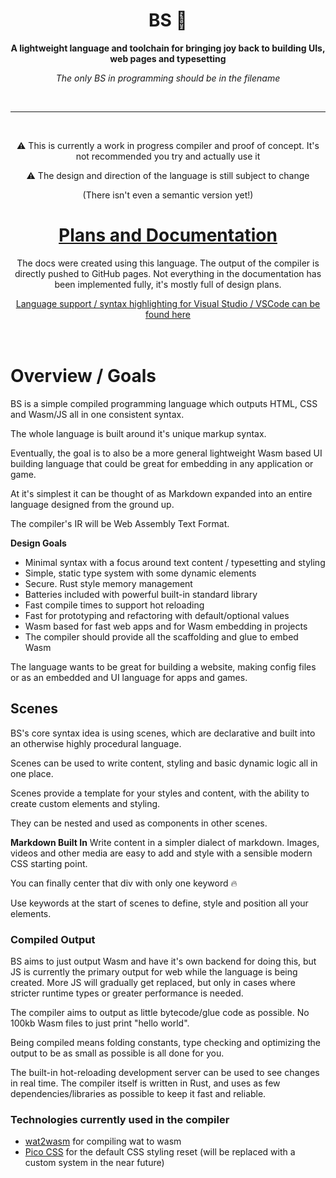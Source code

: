 <div align="center">

  <h1>BS 🌱</h1>

  <p>
    <strong>A lightweight language and toolchain for bringing joy back to building UIs, web pages and typesetting</strong>
  </p>

  *The only BS in programming should be in the filename*

  <br>

  ---
  <br>

  <p>⚠️ This is currently a work in progress compiler and proof of concept. It's not recommended you try and actually use it</p>
  <p>⚠️ The design and direction of the language is still subject to change</p>
  <p> (There isn't even a semantic version yet!)</p>

  <h1>
    <a href="https://nyejames.github.io/beanstalk">
      Plans and Documentation
    </a>
  </h1>

  <p>The docs were created using this language. The output of the compiler is directly pushed to GitHub pages. Not everything in the documentation has been implemented fully, it's mostly full of design plans.</p>
  <a href="https://github.com/nyejames/beanstalk-plugin">Language support / syntax highlighting for Visual Studio / VSCode can be found here</a>

</div>

<br>
<br>

# Overview / Goals
BS is a simple compiled programming language which outputs HTML, CSS and Wasm/JS all in one consistent syntax.

The whole language is built around it's unique markup syntax.

Eventually, the goal is to also be a more general lightweight Wasm based UI building language that could be great for embedding in any application or game.

At it's simplest it can be thought of as Markdown expanded into an entire language designed from the ground up.

The compiler's IR will be Web Assembly Text Format. 

**Design Goals**
- Minimal syntax with a focus around text content / typesetting and styling
- Simple, static type system with some dynamic elements
- Secure. Rust style memory management
- Batteries included with powerful built-in standard library
- Fast compile times to support hot reloading
- Fast for prototyping and refactoring with default/optional values
- Wasm based for fast web apps and for Wasm embedding in projects
- The compiler should provide all the scaffolding and glue to embed Wasm

The language wants to be great for building a website, making config files or as an embedded and UI language for apps and games.

## Scenes
BS's core syntax idea is using scenes, which are declarative and built into an otherwise highly procedural language.

Scenes can be used to write content, styling and basic dynamic logic all in one place.

Scenes provide a template for your styles and content, with the ability to create custom elements and styling.

They can be nested and used as components in other scenes.

**Markdown Built In**
Write content in a simpler dialect of markdown. Images, videos and other media are easy to add and style with a sensible modern CSS starting point.

You can finally center that div with only one keyword 🔥

Use keywords at the start of scenes to define, style and position all your elements.

### Compiled Output
BS aims to just output Wasm and have it's own backend for doing this, but JS is currently the primary output for web while the language is being created.
More JS will gradually get replaced, but only in cases where stricter runtime types or greater performance is needed.

The compiler aims to output as little bytecode/glue code as possible. No 100kb Wasm files to just print "hello world".

Being compiled means folding constants, type checking and optimizing the output to be as small as possible is all done for you.

The built-in hot-reloading development server can be used to see changes in real time. 
The compiler itself is written in Rust, and uses as few dependencies/libraries as possible to keep it fast and reliable.

### Technologies currently used in the compiler
- [wat2wasm](https://github.com/WebAssembly/wabt) for compiling wat to wasm
- [Pico CSS](https://picocss.com/) for the default CSS styling reset (will be replaced with a custom system in the near future)

<br>
